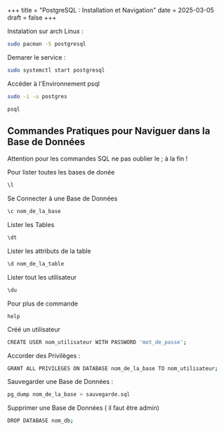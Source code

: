 +++
title = "PostgreSQL : Installation et Navigation"
date = 2025-03-05
draft = false
+++

Instalation sur arch Linux : 

```sh
sudo pacman -S postgresql
```

Demarer le service :
```sh
sudo systemctl start postgresql
```
Accéder à l'Environnement psql
```sh
sudo -i -u postgres
```
```sh
psql
```

## Commandes Pratiques pour Naviguer dans la Base de Données

Attention pour les commandes SQL ne pas oublier le ; à la fin !

Pour lister toutes les bases de donée

```sh
\l
```

Se Connecter à une Base de Données

```sh
\c nom_de_la_base
```
Lister les Tables

```sh
\dt
```
Lister les attributs de la table

```sh
\d nom_de_la_table
```
Lister tout les utilisateur

```sh
\du
```

Pour plus de commande

```
help
```

Créé un utilisateur 

```sh
CREATE USER nom_utilisateur WITH PASSWORD 'mot_de_passe';
```

Accorder des Privilèges :

```sh
GRANT ALL PRIVILEGES ON DATABASE nom_de_la_base TO nom_utilisateur;
```

Sauvegarder une Base de Données :
```sh
pg_dump nom_de_la_base > sauvegarde.sql
```

Supprimer une Base de Données ( il faut être admin)

```sh
DROP DATABASE nom_db;
```

